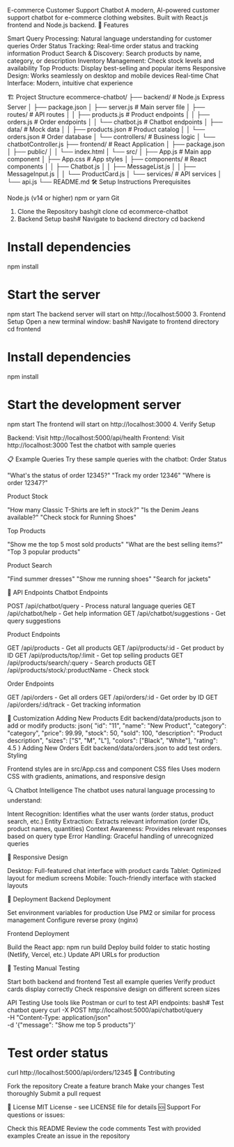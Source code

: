 E-commerce Customer Support Chatbot
A modern, AI-powered customer support chatbot for e-commerce clothing websites. Built with React.js frontend and Node.js backend.
🚀 Features

Smart Query Processing: Natural language understanding for customer queries
Order Status Tracking: Real-time order status and tracking information
Product Search & Discovery: Search products by name, category, or description
Inventory Management: Check stock levels and availability
Top Products: Display best-selling and popular items
Responsive Design: Works seamlessly on desktop and mobile devices
Real-time Chat Interface: Modern, intuitive chat experience

🏗️ Project Structure
ecommerce-chatbot/
├── backend/                 # Node.js Express Server
│   ├── package.json
│   ├── server.js           # Main server file
│   ├── routes/            # API routes
│   │   ├── products.js    # Product endpoints
│   │   ├── orders.js      # Order endpoints
│   │   └── chatbot.js     # Chatbot endpoints
│   ├── data/              # Mock data
│   │   ├── products.json  # Product catalog
│   │   └── orders.json    # Order database
│   └── controllers/       # Business logic
│       └── chatbotController.js
├── frontend/               # React Application
│   ├── package.json
│   ├── public/
│   │   └── index.html
│   └── src/
│       ├── App.js         # Main app component
│       ├── App.css        # App styles
│       ├── components/    # React components
│       │   ├── Chatbot.js
│       │   ├── MessageList.js
│       │   ├── MessageInput.js
│       │   └── ProductCard.js
│       └── services/      # API services
│           └── api.js
└── README.md
🛠️ Setup Instructions
Prerequisites

Node.js (v14 or higher)
npm or yarn
Git

1. Clone the Repository
bashgit clone <your-repository-url>
cd ecommerce-chatbot
2. Backend Setup
bash# Navigate to backend directory
cd backend

# Install dependencies
npm install

# Start the server
npm start
The backend server will start on http://localhost:5000
3. Frontend Setup
Open a new terminal window:
bash# Navigate to frontend directory
cd frontend

# Install dependencies
npm install

# Start the development server
npm start
The frontend will start on http://localhost:3000
4. Verify Setup

Backend: Visit http://localhost:5000/api/health
Frontend: Visit http://localhost:3000
Test the chatbot with sample queries

📋 Example Queries
Try these sample queries with the chatbot:
Order Status

"What's the status of order 12345?"
"Track my order 12346"
"Where is order 12347?"

Product Stock

"How many Classic T-Shirts are left in stock?"
"Is the Denim Jeans available?"
"Check stock for Running Shoes"

Top Products

"Show me the top 5 most sold products"
"What are the best selling items?"
"Top 3 popular products"

Product Search

"Find summer dresses"
"Show me running shoes"
"Search for jackets"

🔧 API Endpoints
Chatbot Endpoints

POST /api/chatbot/query - Process natural language queries
GET /api/chatbot/help - Get help information
GET /api/chatbot/suggestions - Get query suggestions

Product Endpoints

GET /api/products - Get all products
GET /api/products/:id - Get product by ID
GET /api/products/top/:limit - Get top selling products
GET /api/products/search/:query - Search products
GET /api/products/stock/:productName - Check stock

Order Endpoints

GET /api/orders - Get all orders
GET /api/orders/:id - Get order by ID
GET /api/orders/:id/track - Get tracking information

🎨 Customization
Adding New Products
Edit backend/data/products.json to add or modify products:
json{
  "id": "11",
  "name": "New Product",
  "category": "category",
  "price": 99.99,
  "stock": 50,
  "sold": 100,
  "description": "Product description",
  "sizes": ["S", "M", "L"],
  "colors": ["Black", "White"],
  "rating": 4.5
}
Adding New Orders
Edit backend/data/orders.json to add test orders.
Styling

Frontend styles are in src/App.css and component CSS files
Uses modern CSS with gradients, animations, and responsive design

🔍 Chatbot Intelligence
The chatbot uses natural language processing to understand:

Intent Recognition: Identifies what the user wants (order status, product search, etc.)
Entity Extraction: Extracts relevant information (order IDs, product names, quantities)
Context Awareness: Provides relevant responses based on query type
Error Handling: Graceful handling of unrecognized queries

📱 Responsive Design

Desktop: Full-featured chat interface with product cards
Tablet: Optimized layout for medium screens
Mobile: Touch-friendly interface with stacked layouts

🚀 Deployment
Backend Deployment

Set environment variables for production
Use PM2 or similar for process management
Configure reverse proxy (nginx)

Frontend Deployment

Build the React app: npm run build
Deploy build folder to static hosting (Netlify, Vercel, etc.)
Update API URLs for production

🧪 Testing
Manual Testing

Start both backend and frontend
Test all example queries
Verify product cards display correctly
Check responsive design on different screen sizes

API Testing
Use tools like Postman or curl to test API endpoints:
bash# Test chatbot query
curl -X POST http://localhost:5000/api/chatbot/query \
  -H "Content-Type: application/json" \
  -d '{"message": "Show me top 5 products"}'

# Test order status
curl http://localhost:5000/api/orders/12345
🤝 Contributing

Fork the repository
Create a feature branch
Make your changes
Test thoroughly
Submit a pull request

📄 License
MIT License - see LICENSE file for details
🆘 Support
For questions or issues:

Check this README
Review the code comments
Test with provided examples
Create an issue in the repository
